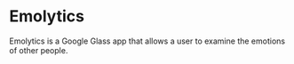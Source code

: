 # Emolytics
Emolytics is a Google Glass app that allows a user to examine the emotions of other people. 
